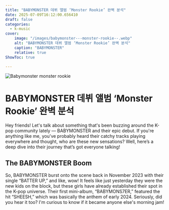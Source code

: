 ```yaml
---
title: "BABYMONSTER 데뷔 앨범 ‘Monster Rookie’ 완벽 분석"
date: 2025-07-09T16:12:00.656410
draft: false
categories:
  - k-music
cover:
    image: "/images/babymonster---monster-rookie--.webp"
    alt: "BABYMONSTER 데뷔 앨범 ‘Monster Rookie’ 완벽 분석"
    caption: "BABYMONSTER"
    relative: true
ShowToc: true

---
```

![Babymonster   monster rookie  ](/images/babymonster---monster-rookie--.webp)

# BABYMONSTER 데뷔 앨범 ‘Monster Rookie’ 완벽 분석

Hey friends! Let's talk about something that's been buzzing around the K-pop community lately — BABYMONSTER and their epic debut. If you're anything like me, you've probably heard their catchy tracks playing everywhere and thought, who are these new sensations? Well, here’s a deep dive into their journey that’s got everyone talking!

## The BABYMONSTER Boom

So, BABYMONSTER burst onto the scene back in November 2023 with their single “BATTER UP,” and like, wow! It feels like just yesterday they were the new kids on the block, but these girls have already established their spot in the K-pop universe. Their first mini-album, “BABYMONS7ER,” featured the hit “SHEESH,” which was basically the anthem of early 2024. Seriously, did you hear it too? I'm curious to know if it became anyone else's morning jam!

## 
